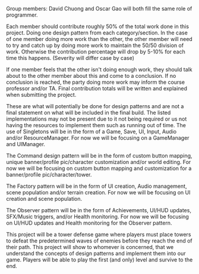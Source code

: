 Group members: David Chuong and Oscar Gao will both fill the same role of programmer.

Each member should contribute roughly 50% of the total work done in this project. Doing one design pattern from each category/section. In the case of one member doing more work than the other, the other member will need to try and catch up by doing more work to maintain the 50/50 division of work. Otherwise the contribution percentage will drop by 5-10% for each time this happens. (Severity will differ case by case)

If one member feels that the other isn't doing enough work, they should talk about to the other member about this and come to a conclusion. If no conclusion is reached, the party doing more work may inform the course professor and/or TA. Final contribution totals will be written and explained when submitting the project.

These are what will potentially be done for design patterns and are not a final statement on what will be included in the final build. The listed implementations may not be present due to it not being required or us not having the resources to implement them such as running out of time. 
The use of Singletons will be in the form of a Game, Save, UI, Input, Audio and/or ResourceManager. For now we will be focusing on a GameManager and UIManager.

The Command design pattern will be in the form of custom button mapping, unique banner/profile pic/character customization and/or world editing. For now we will be focusing on custom button mapping and customization for a banner/profile pic/character/tower.

The Factory pattern will be in the form of UI creation, Audio management, scene population and/or terrain creation. For now we will be focusing on UI creation and scene population.

The Observer pattern will be in the form of Achievements, UI/HUD updates, SFX/Music triggers, and/or Health monitoring. For now we will be focusing on UI/HUD updates and Health monitoring for the Observer pattern.

This project will be a tower defense game where players must place towers to defeat the predetermined waves of enemies before they reach the end of their path. This project will show to whomever is concerned, that we understand the concepts of design patterns and implement them into our game. Players will be able to play the first (and only) level and survive to the end.

